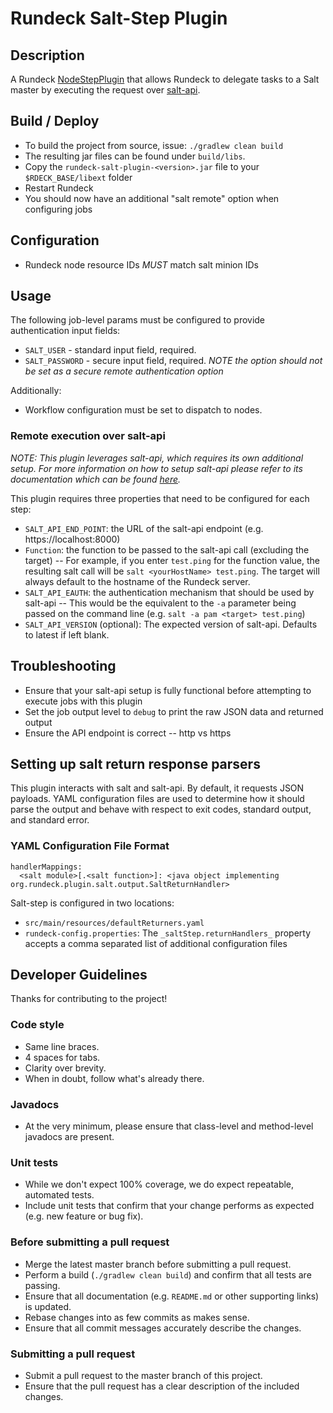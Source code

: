 Rundeck Salt-Step Plugin
=========================

## Description

A Rundeck <a href="http://rundeck.org/docs/developer/workflow-step-plugin-development.html#workflow-node-step-plugin">NodeStepPlugin</a> that allows Rundeck to delegate tasks to a Salt master by executing the request over <a href="https://github.com/saltstack/salt-api">salt-api</a>.

## Build / Deploy

- To build the project from source, issue: `./gradlew clean build`
- The resulting jar files can be found under `build/libs`. 
- Copy the `rundeck-salt-plugin-<version>.jar` file to your `$RDECK_BASE/libext` folder
- Restart Rundeck
- You should now have an additional "salt remote" option when configuring jobs

## Configuration

- Rundeck node resource IDs *MUST* match salt minion IDs

## Usage

The following job-level params must be configured to provide authentication input fields:

- `SALT_USER` - standard input field, required.
- `SALT_PASSWORD` - secure input field, required. *NOTE the option should *not* be set as a secure remote authentication option*

Additionally:
- Workflow configuration must be set to dispatch to nodes.

### Remote execution over salt-api

*NOTE: This plugin leverages salt-api, which requires its own additional setup. For more information on how to setup salt-api please refer to its documentation which can be found <a href="http://salt-api.readthedocs.org/en/latest/">here</a>.* 

This plugin requires three properties that need to be configured for each step:

- `SALT_API_END_POINT`: the URL of the salt-api endpoint (e.g. https://localhost:8000)
- `Function`: the function to be passed to the salt-api call (excluding the target) 
-- For example, if you enter `test.ping` for the function value, the resulting salt call will be `salt <​yourHostName>​ test.ping`. The target will always default to the hostname of the Rundeck server. 
- `SALT_API_EAUTH`: the authenticati​on mechanism that should be used by salt-api
-- This would be the equivalent to the `-a` parameter being passed on the command line 	(e.g. `salt -a pam <target> test.ping`)
- `SALT_API_VERSION` (optional): The expected version of salt-api. Defaults to latest if left blank.


## Troubleshooting

- Ensure that your salt-api setup is fully functional before attempting to execute jobs with this plugin
- Set the job output level to `debug` to print the raw JSON data and returned output
- Ensure the API endpoint is correct
-- http vs https

## Setting up salt return response parsers
This plugin interacts with salt and salt-api. By default, it requests JSON payloads. YAML configuratio​n files are used to determine how it should parse the output and behave with respect to exit codes, standard output, and standard error.

### YAML Configuration File Format
```
handlerMappings:
  <salt module>[.<salt function>]: <java object implementing org.rundeck.plugin.salt.output.SaltReturnHandler>
```

Salt-step is configured in two locations:
* ```src/main/resources/defaultReturners.yaml```
* `​rundeck-​config.​properties`: The `_saltStep.​return​Handlers_` property accepts a comma separated list of additional configuratio​n files

## Developer Guidelines

Thanks for contributing to the project!

### Code style
* Same line braces.
* 4 spaces for tabs.
* Clarity over brevity.
* When in doubt, follow what's already there.

### Javadocs
* At the very minimum, please ensure that class-level and method-level javadocs are present.

### Unit tests
* While we don't expect 100% coverage, we do expect repeatable, automated tests.
* Include unit tests that confirm that your change performs as expected (e.g. new feature or bug fix).

### Before submitting a pull request
* Merge the latest master branch before submitting a pull request.
* Perform a build (`./gradlew clean build`) and confirm that all tests are passing.
* Ensure that all documentation (e.g. `README.md` or other supporting links) is updated.
* Rebase changes into as few commits as makes sense.
* Ensure that all commit messages accurately describe the changes.

### Submitting a pull request
* Submit a pull request to the master branch of this project.
* Ensure that the pull request has a clear description of the included changes.
